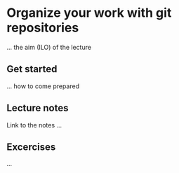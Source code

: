 # Organize your work with git repositories

... the aim (ILO) of the lecture

## Get started

... how to come prepared

## Lecture notes

Link to the notes ...

## Excercises

...
